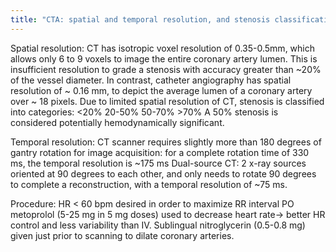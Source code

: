 ```yaml
---
title: "CTA: spatial and temporal resolution, and stenosis classification"
---
```

Spatial resolution:
CT has isotropic voxel resolution of 0.35-0.5mm, which allows only 6 to 9 voxels to image the entire coronary artery lumen. This is insufficient resolution to grade a stenosis with accuracy greater than ~20% of the vessel diameter.
In contrast, catheter angiography has spatial resolution of ~ 0.16 mm, to depict the average lumen of a coronary artery over ~ 18 pixels.
Due to limited spatial resolution of CT, stenosis is classified into categories:
&lt;20%
20-50%
50-70%
&gt;70%
A 50% stenosis is considered potentially hemodynamically significant.

Temporal resolution:
CT scanner requires slightly more than 180 degrees of gantry rotation for image acquisition: for a complete rotation time of 330 ms, the temporal resolution is ~175 ms
Dual-source CT: 2 x-ray sources oriented at 90 degrees to each other, and only needs to rotate 90 degrees to complete a reconstruction, with a temporal resolution of ~75 ms.

Procedure: HR &lt; 60 bpm desired in order to maximize RR interval
PO metoprolol (5-25 mg in 5 mg doses) used to decrease heart rate&#8594; better HR control and less variability than IV.
Sublingual nitroglycerin (0.5-0.8 mg) given just prior to scanning to dilate coronary arteries.

